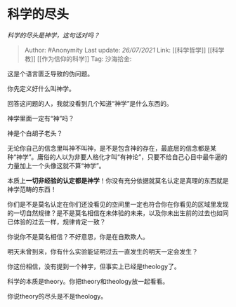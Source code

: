 # 科学的尽头
*科学的尽头是神学，这句话对吗？*

> Author: #Anonymity
> Last update: *26/07/2021*
> Link: [[科学哲学]] [[科学教]] [[作为信仰的科学]]
> Tag:
> 沙海拾金:

这是个语言匮乏导致的伪问题。

你先定义好什么叫神学。

回答这问题的人，我就没看到几个知道“神学”是什么东西的。

神学里面一定有“神”吗？

神是个白胡子老头？

无论你自己的信念里叫神不叫神，是不是包含神的存在，最底层的信念都是某种“神学”。庸俗的人以为非要人格化才叫“有神论”，只要不给自己心目中最牛逼的力量加上一个头像这就不算“神学”。

本质上**一切非经验的认定都是神学**！你没有充分依据就莫名认定是真理的东西就是神学范畴的东西！

你们是不是莫名认定在你们还没看见的空间里一定也符合你在你看见的区域里发现的一切自然规律？是不是莫名相信在未体验的未来，以及你未出生前的过去也如同已体验的过去一样，规律肯定一致？

你说你不是莫名相信？不好意思，你是在自欺欺人。

明天未曾到来，你有什么实验能证明过去一直发生的明天一定会发生？

你这份相信，没有提到一个神字，但事实上已经是theology了。

科学的本质是theory。你把theory和theology放一起看看。

你说theory的尽头是不是theology。
